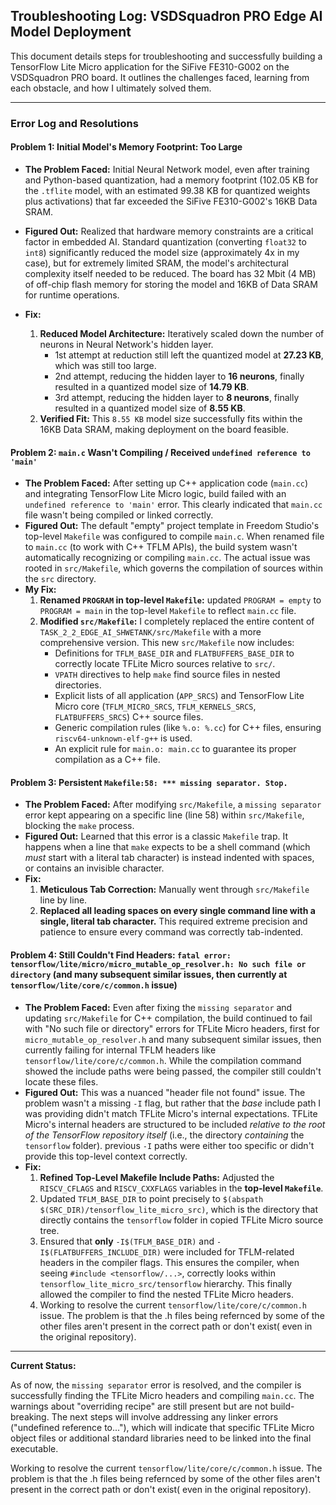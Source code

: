 ## Troubleshooting Log: VSDSquadron PRO Edge AI Model Deployment

This document details steps for troubleshooting and successfully building a TensorFlow Lite Micro application for the SiFive FE310-G002 on the VSDSquadron PRO board. It outlines the challenges faced, learning from each obstacle, and how I ultimately solved them.

---

### Error Log and Resolutions

#### Problem 1: Initial Model's Memory Footprint: Too Large

* **The Problem Faced:** Initial Neural Network model, even after training and Python-based quantization, had a memory footprint (102.05 KB for the `.tflite` model, with an estimated 99.38 KB for quantized weights plus activations) that far exceeded the SiFive FE310-G002's 16KB Data SRAM.
* **Figured Out:** Realized that hardware memory constraints are a critical factor in embedded AI. Standard quantization (converting `float32` to `int8`) significantly reduced the model size (approximately 4x in my case), but for extremely limited SRAM, the model's architectural complexity itself needed to be reduced. The board has 32 Mbit (4 MB) of off-chip flash memory for storing the model and 16KB of Data SRAM for runtime operations.

* **Fix:**
    1.  **Reduced Model Architecture:** Iteratively scaled down the number of neurons in Neural Network's hidden layer.
        * 1st attempt at reduction still left the quantized model at **27.23 KB**, which was still too large.
        * 2nd attempt, reducing the hidden layer to **16 neurons**, finally resulted in a quantized model size of **14.79 KB**.
        * 3rd attempt, reducing the hidden layer to **8 neurons**, finally resulted in a quantized model size of **8.55 KB**.
    2.  **Verified Fit:** This `8.55 KB` model size successfully fits within the 16KB Data SRAM, making deployment on the board feasible.

#### Problem 2: `main.c` Wasn't Compiling / Received `undefined reference to 'main'`

* **The Problem Faced:** After setting up C++ application code (`main.cc`) and integrating TensorFlow Lite Micro logic, build failed with an `undefined reference to 'main'` error. This clearly indicated that `main.cc` file wasn't being compiled or linked correctly.
* **Figured Out:** The default "empty" project template in Freedom Studio's top-level `Makefile` was configured to compile `main.c`. When renamed file to `main.cc` (to work with C++ TFLM APIs), the build system wasn't automatically recognizing or compiling `main.cc`. The actual issue was rooted in `src/Makefile`, which governs the compilation of sources within the `src` directory.
* **My Fix:**
    1.  **Renamed `PROGRAM` in top-level `Makefile`:** updated `PROGRAM = empty` to `PROGRAM = main` in the top-level `Makefile` to reflect `main.cc` file.
    2.  **Modified `src/Makefile`:** I completely replaced the entire content of `TASK_2_2_EDGE_AI_SHWETANK/src/Makefile` with a more comprehensive version. This new `src/Makefile` now includes:
        * Definitions for `TFLM_BASE_DIR` and `FLATBUFFERS_BASE_DIR` to correctly locate TFLite Micro sources relative to `src/`.
        * `VPATH` directives to help `make` find source files in nested directories.
        * Explicit lists of all application (`APP_SRCS`) and TensorFlow Lite Micro core (`TFLM_MICRO_SRCS`, `TFLM_KERNELS_SRCS`, `FLATBUFFERS_SRCS`) C++ source files.
        * Generic compilation rules (like `%.o: %.cc`) for C++ files, ensuring `riscv64-unknown-elf-g++` is used.
        * An explicit rule for `main.o: main.cc` to guarantee its proper compilation as a C++ file.

#### Problem 3: Persistent `Makefile:58: *** missing separator. Stop.`

* **The Problem Faced:** After modifying `src/Makefile`, a `missing separator` error kept appearing on a specific line (line 58) within `src/Makefile`, blocking the `make` process.
* **Figured Out:** Learned that this error is a classic `Makefile` trap. It happens when a line that `make` expects to be a shell command (which *must* start with a literal tab character) is instead indented with spaces, or contains an invisible character.
* **Fix:**
    1.  **Meticulous Tab Correction:** Manually went through `src/Makefile` line by line.
    2.  **Replaced all leading spaces on every single command line with a single, literal tab character.** This required extreme precision and patience to ensure every command was correctly tab-indented.

#### Problem 4: Still Couldn't Find Headers: `fatal error: tensorflow/lite/micro/micro_mutable_op_resolver.h: No such file or directory` (and many subsequent similar issues, then currently at `tensorflow/lite/core/c/common.h` issue)

* **The Problem Faced:** Even after fixing the `missing separator` and updating `src/Makefile` for C++ compilation, the build continued to fail with "No such file or directory" errors for TFLite Micro headers, first for `micro_mutable_op_resolver.h` and many subsequent similar issues, then currently failing for internal TFLM headers like `tensorflow/lite/core/c/common.h`. While the compilation command showed the include paths were being passed, the compiler still couldn't locate these files.
* **Figured Out:** This was a nuanced "header file not found" issue. The problem wasn't a missing `-I` flag, but rather that the *base* include path I was providing didn't match TFLite Micro's internal expectations. TFLite Micro's internal headers are structured to be included *relative to the root of the TensorFlow repository itself* (i.e., the directory *containing* the `tensorflow` folder). previous `-I` paths were either too specific or didn't provide this top-level context correctly.
* **Fix:**
    1.  **Refined Top-Level Makefile Include Paths:** Adjusted the `RISCV_CFLAGS` and `RISCV_CXXFLAGS` variables in the **top-level `Makefile`**.
    2.  Updated `TFLM_BASE_DIR` to point precisely to `$(abspath $(SRC_DIR)/tensorflow_lite_micro_src)`, which is the directory that directly contains the `tensorflow` folder in copied TFLite Micro source tree.
    3.  Ensured that **only** `-I$(TFLM_BASE_DIR)` and `-I$(FLATBUFFERS_INCLUDE_DIR)` were included for TFLM-related headers in the compiler flags. This ensures the compiler, when seeing `#include <tensorflow/...>`, correctly looks within `tensorflow_lite_micro_src/tensorflow` hierarchy. This finally allowed the compiler to find the nested TFLite Micro headers.
    4. Working to resolve the current `tensorflow/lite/core/c/common.h` issue. The problem is that the .h files being refernced by some of the other files aren't present in the correct path or don't exist( even in the original repository).
---

**Current Status:**

As of now, the `missing separator` error is resolved, and the compiler is successfully finding the TFLite Micro headers and compiling `main.cc`. The warnings about "overriding recipe" are still present but are not build-breaking. The next steps will involve addressing any linker errors ("undefined reference to..."), which will indicate that specific TFLite Micro object files or additional standard libraries need to be linked into the final executable.

Working to resolve the current `tensorflow/lite/core/c/common.h` issue. The problem is that the .h files being refernced by some of the other files aren't present in the correct path or don't exist( even in the original repository).

